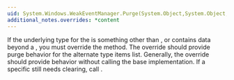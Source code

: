 ```yaml
---
uid: System.Windows.WeakEventManager.Purge(System.Object,System.Object,System.Boolean)
additional_notes.overrides: *content
---
```


<p>If the underlying type for the <xref href="System.Windows.WeakEventManager.Item(System.Object)"></xref> is something other than <xref href="System.Windows.WeakEventManager.ListenerList"></xref>, or contains data beyond a <xref href="System.Windows.WeakEventManager.ListenerList"></xref>, you must override the <xref href="System.Windows.WeakEventManager.Purge(System.Object,System.Object,System.Boolean)"></xref> method. The override should provide purge behavior for the alternate type items list. Generally, the override should provide behavior without calling the base implementation. If a specific <xref href="System.Windows.WeakEventManager.ListenerList"></xref> still needs clearing, call <xref href="System.Windows.WeakEventManager.ListenerList.Purge"></xref>.</p>


